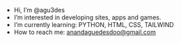 - Hi, I’m @agu3des
- I’m interested in developing sites, apps and games.
- I’m currently learning: PYTHON, HTML, CSS, TAILWIND
- How to reach me: anandaguedesdoo@gmail.com

<!---
agu3des/agu3des is a ✨ special ✨ repository because its `README.md` (this file) appears on your GitHub profile.
You can click the Preview link to take a look at your changes.
--->
